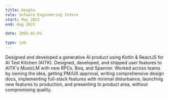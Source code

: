 ```yaml
---
title: Google
role: Sofware Engineering Intern
start: May 2023
end: Aug 2023

date: 2095-01-01

type: job
---
```


Designed and developed a generative AI product using Kotlin & ReactJS for AI Test Kitchen (AITK). Designed, developed, and shipped user features to AITK's MusicLM with new RPCs, Boq, and Spanner. Worked across teams by owning the idea, getting PM/UX approval, writing comprehensive design docs, implementing full-stack features with minimal disturbance, launching new features to production, and presenting to product area, without compromising quality.

